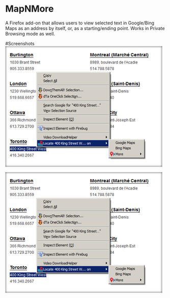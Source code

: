 # MapNMore
A Firefox add-on that allows users to view selected text in Google/Bing Maps as an address by itself, or, as a starting/ending point. Works in Private Browsing mode as well.

#Screenshots
![MapNMore in Action 1](https://github.com/abytecurious/MapNMore/blob/master/res/scrshot-01.png "Google or Bing Maps in the menu")

![MapNMore in Action 2](https://github.com/abytecurious/MapNMore/blob/master/res/scrshot-01.png "Using text as Start/End Point")
